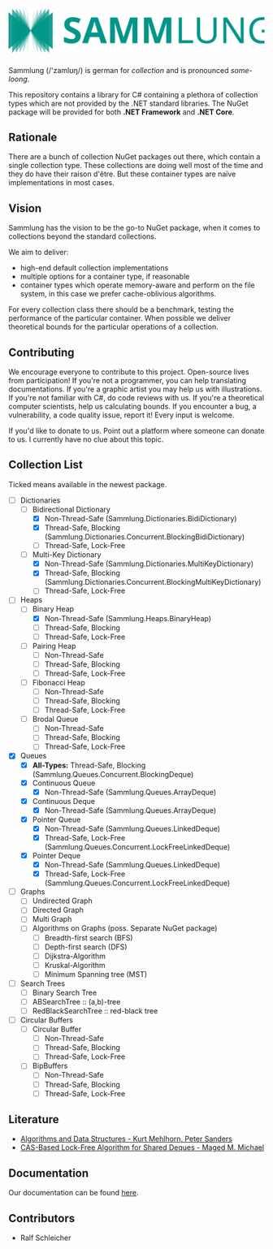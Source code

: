 # ![Sammlung](Images/LogoWithName.svg)

Sammlung (/'zamlʊŋ/) is german for *collection* and is pronounced *some-loong*.

This repository contains a library for C# containing a plethora of collection types which are not provided by the .NET
standard libraries. The NuGet package will be provided for both **.NET Framework** and **.NET Core**.

## Rationale

There are a bunch of collection NuGet packages out there, which contain a single collection type. These collections are
doing well most of the time and they do have their raison d'être. But these container types are naïve implementations in
most cases.

## Vision

Sammlung has the vision to be the go-to NuGet package, when it comes to collections beyond the standard collections.

We aim to deliver:

- high-end default collection implementations
- multiple options for a container type, if reasonable
- container types which operate memory-aware and perform on the file system, in this case we prefer cache-oblivious
  algorithms.

For every collection class there should be a benchmark, testing the performance of the particular container. When
possible we deliver theoretical bounds for the particular operations of a collection.

## Contributing

We encourage everyone to contribute to this project. Open-source lives from participation!
If you're not a programmer, you can help translating documentations. If you're a graphic artist you may help us with
illustrations. If you're not familiar with C#, do code reviews with us. If you're a theoretical computer scientists,
help us calculating bounds. If you encounter a bug, a vulnerability, a code quality issue, report it! Every input is
welcome.

If you'd like to donate to us. Point out a platform where someone can donate to us. I currently have no clue about this
topic.

## Collection List

Ticked means available in the newest package.

- [ ] Dictionaries
    - [ ] Bidirectional Dictionary
        - [X] Non-Thread-Safe (Sammlung.Dictionaries.BidiDictionary)
        - [X] Thread-Safe, Blocking (Sammlung.Dictionaries.Concurrent.BlockingBidiDictionary)
        - [ ] Thread-Safe, Lock-Free
    - [ ] Multi-Key Dictionary
        - [X] Non-Thread-Safe (Sammlung.Dictionaries.MultiKeyDictionary)
        - [X] Thread-Safe, Blocking (Sammlung.Dictionaries.Concurrent.BlockingMultiKeyDictionary)
        - [ ] Thread-Safe, Lock-Free
- [ ] Heaps
    - [ ] Binary Heap
        - [X] Non-Thread-Safe (Sammlung.Heaps.BinaryHeap)
        - [ ] Thread-Safe, Blocking
        - [ ] Thread-Safe, Lock-Free
    - [ ] Pairing Heap
        - [ ] Non-Thread-Safe
        - [ ] Thread-Safe, Blocking
        - [ ] Thread-Safe, Lock-Free
    - [ ] Fibonacci Heap
        - [ ] Non-Thread-Safe
        - [ ] Thread-Safe, Blocking
        - [ ] Thread-Safe, Lock-Free
    - [ ] Brodal Queue
        - [ ] Non-Thread-Safe
        - [ ] Thread-Safe, Blocking
        - [ ] Thread-Safe, Lock-Free
- [X] Queues
    - [X] **All-Types:** Thread-Safe, Blocking (Sammlung.Queues.Concurrent.BlockingDeque)
    - [X] Continuous Queue
        - [X] Non-Thread-Safe (Sammlung.Queues.ArrayDeque)
    - [X] Continuous Deque
        - [X] Non-Thread-Safe (Sammlung.Queues.ArrayDeque)
    - [X] Pointer Queue
        - [X] Non-Thread-Safe (Sammlung.Queues.LinkedDeque)
        - [X] Thread-Safe, Lock-Free (Sammlung.Queues.Concurrent.LockFreeLinkedDeque)
    - [X] Pointer Deque
        - [X] Non-Thread-Safe (Sammlung.Queues.LinkedDeque)
        - [X] Thread-Safe, Lock-Free (Sammlung.Queues.Concurrent.LockFreeLinkedDeque)
- [ ] Graphs
    - [ ] Undirected Graph
    - [ ] Directed Graph
    - [ ] Multi Graph
    - [ ] Algorithms on Graphs (poss. Separate NuGet package)
        - [ ] Breadth-first search (BFS)
        - [ ] Depth-first search (DFS)
        - [ ] Dijkstra-Algorithm
        - [ ] Kruskal-Algorithm
        - [ ] Minimum Spanning tree (MST)
- [ ] Search Trees
    - [ ] Binary Search Tree
    - [ ] ABSearchTree :: (a,b)-tree
    - [ ] RedBlackSearchTree :: red-black tree
- [ ] Circular Buffers
    - [ ] Circular Buffer
        - [ ] Non-Thread-Safe
        - [ ] Thread-Safe, Blocking
        - [ ] Thread-Safe, Lock-Free
    - [ ] BipBuffers
        - [ ] Non-Thread-Safe
        - [ ] Thread-Safe, Blocking
        - [ ] Thread-Safe, Lock-Free

## Literature

- [Algorithms and Data Structures - Kurt Mehlhorn, Peter Sanders](https://doi.org/10.1007/978-3-540-77978-0)
- [CAS-Based Lock-Free Algorithm for Shared Deques - Maged M. Michael](https://doi.org/10.1007/978-3-540-45209-6_92)
  
## Documentation

Our documentation can be found [here](https://schleicher-dev.github.io/Sammlung/).

## Contributors

- Ralf Schleicher



